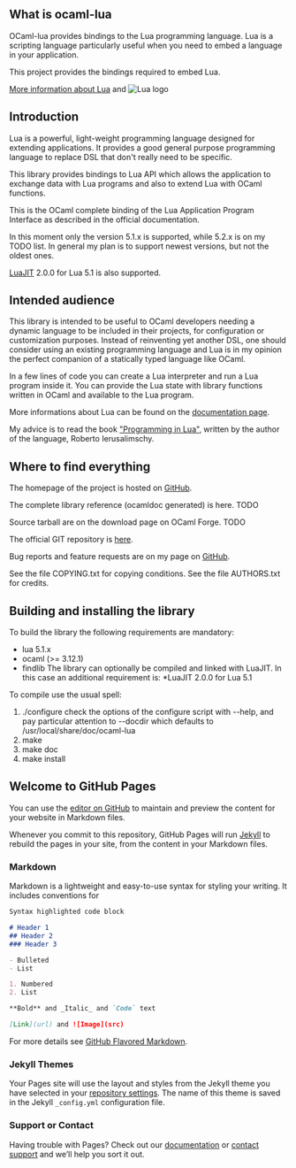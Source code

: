 ## What is ocaml-lua

OCaml-lua provides bindings to the Lua programming language. Lua is a scripting language particularly useful when you need to embed a language in your application.

This project provides the bindings required to embed Lua.

[More information about Lua](http://www.lua.org/) and ![Lua logo](https://pdonadeo.github.io/ocaml-lua/img/lua-logo.gif)

## Introduction

Lua is a powerful, light-weight programming language designed for extending applications. It provides a good general purpose programming language to replace DSL that don't really need to be specific.

This library provides bindings to Lua API which allows the application to exchange data with Lua programs and also to extend Lua with OCaml functions.

This is the OCaml complete binding of the Lua Application Program Interface as described in the official documentation.

In this moment only the version 5.1.x is supported, while 5.2.x is on my TODO list. In general my plan is to support newest versions, but not the oldest ones.

[LuaJIT](http://luajit.org/luajit.html) 2.0.0 for Lua 5.1 is also supported.

## Intended audience

This library is intended to be useful to OCaml developers needing a dynamic language to be included in their projects, for configuration or customization purposes. Instead of reinventing yet another DSL, one should consider using an existing programming language and Lua is in my opinion the perfect companion of a statically typed language like OCaml.

In a few lines of code you can create a Lua interpreter and run a Lua program inside it. You can provide the Lua state with library functions written in OCaml and available to the Lua program.

More informations about Lua can be found on the [documentation page](http://www.lua.org/docs.html).

My advice is to read the book ["Programming in Lua"](http://www.lua.org/pil/), written by the author of the language, Roberto Ierusalimschy.

## Where to find everything

The homepage of the project is hosted on [GitHub](https://pdonadeo.github.io/ocaml-lua/).

The complete library reference (ocamldoc generated) is here. TODO

Source tarball are on the download page on OCaml Forge. TODO

The official GIT repository is [here](https://github.com/pdonadeo/ocaml-lua).

Bug reports and feature requests are on my page on [GitHub](https://github.com/pdonadeo/ocaml-lua/issues).

See the file COPYING.txt for copying conditions. See the file AUTHORS.txt for credits.

## Building and installing the library

To build the library the following requirements are mandatory:
* lua 5.1.x
* ocaml (>= 3.12.1)
* findlib
The library can optionally be compiled and linked with LuaJIT. In this case an additional requirement is:
*LuaJIT 2.0.0 for Lua 5.1

To compile use the usual spell:

1. ./configure
   check the options of the configure script with --help, and pay particular attention to --docdir which defaults to /usr/local/share/doc/ocaml-lua
2. make
3. make doc
4. make install






## Welcome to GitHub Pages

You can use the [editor on GitHub](https://github.com/pdonadeo/ocaml-lua/edit/gh-pages/index.md) to maintain and preview the content for your website in Markdown files.

Whenever you commit to this repository, GitHub Pages will run [Jekyll](https://jekyllrb.com/) to rebuild the pages in your site, from the content in your Markdown files.

### Markdown

Markdown is a lightweight and easy-to-use syntax for styling your writing. It includes conventions for

```markdown
Syntax highlighted code block

# Header 1
## Header 2
### Header 3

- Bulleted
- List

1. Numbered
2. List

**Bold** and _Italic_ and `Code` text

[Link](url) and ![Image](src)
```

For more details see [GitHub Flavored Markdown](https://guides.github.com/features/mastering-markdown/).

### Jekyll Themes

Your Pages site will use the layout and styles from the Jekyll theme you have selected in your [repository settings](https://github.com/pdonadeo/ocaml-lua/settings). The name of this theme is saved in the Jekyll `_config.yml` configuration file.

### Support or Contact

Having trouble with Pages? Check out our [documentation](https://help.github.com/categories/github-pages-basics/) or [contact support](https://github.com/contact) and we’ll help you sort it out.
